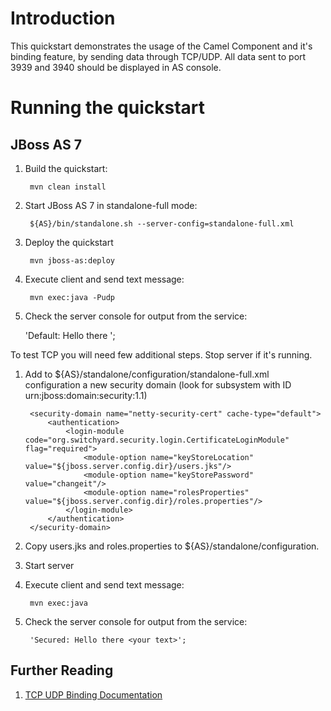 Introduction
============
This quickstart demonstrates the usage of the Camel Component and it's binding feature, by sending 
data through TCP/UDP. All data sent to port 3939 and 3940 should be displayed in AS console.

Running the quickstart
======================

JBoss AS 7
----------
1. Build the quickstart:

        mvn clean install

2. Start JBoss AS 7 in standalone-full mode:

        ${AS}/bin/standalone.sh --server-config=standalone-full.xml

3. Deploy the quickstart

        mvn jboss-as:deploy

4. Execute client and send text message:

        mvn exec:java -Pudp

5. Check the server console for output from the service:

    'Default: Hello there <your text>';

To test TCP you will need few additional steps. Stop server if it's running.

1. Add to ${AS}/standalone/configuration/standalone-full.xml configuration a new security domain (look for subsystem with ID urn:jboss:domain:security:1.1)

        <security-domain name="netty-security-cert" cache-type="default">
            <authentication>
                <login-module code="org.switchyard.security.login.CertificateLoginModule" flag="required">
                    <module-option name="keyStoreLocation" value="${jboss.server.config.dir}/users.jks"/>
                    <module-option name="keyStorePassword" value="changeit"/>
                    <module-option name="rolesProperties" value="${jboss.server.config.dir}/roles.properties"/>
                </login-module>
            </authentication>
        </security-domain>

2. Copy users.jks and roles.properties to ${AS}/standalone/configuration.
3. Start server
4. Execute client and send text message:

        mvn exec:java

5. Check the server console for output from the service:

        'Secured: Hello there <your text>';

## Further Reading

1. [TCP UDP Binding Documentation](https://docs.jboss.org/author/display/SWITCHYARD/TCP+UDP)
